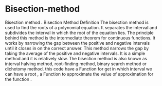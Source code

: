 # Bisection-method
Bisection method . Bisection Method Definition The bisection method is used to find the roots of a polynomial equation. It separates the interval and subdivides the interval in which the root of the equation lies. The principle behind this method is the intermediate theorem for continuous functions.  It works by narrowing the gap between the positive and negative intervals until it closes in on the correct answer.  This method narrows the gap by taking the average of the positive and negative intervals. It is a simple method and it is relatively slow. The bisection method is also known as interval halving method, root-finding method, binary search method or dichotomy method.  this code have a Function for get in which interval we can have a root , a Function to approximate the value of approximation for the function .

